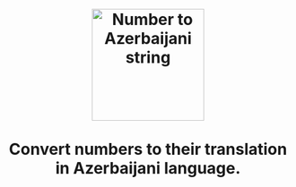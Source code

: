 <h1 align="center">
  <br>
  <a href="https://github.com/orkhan-huseyn/number-to-azerbaijani-string">
    <img src="https://cdn.countryflags.com/thumbs/azerbaijan/flag-round-250.png" alt="Number to Azerbaijani string" width=200">
  </a>
  <br>
  <br>
  Convert numbers to their translation in Azerbaijani language.
  <br>
  <br>
</h1>
